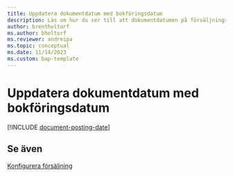 ```yaml
---
title: Uppdatera dokumentdatum med bokföringsdatum
description: Läs om hur du ser till att dokumentdatumen på försäljnings- och inköpsdokument matchar bokföringsdatumen.
author: brentholtorf
ms.author: bholtorf
ms.reviewer: andreipa
ms.topic: conceptual
ms.date: 11/14/2023
ms.custom: bap-template
---
```

# Uppdatera dokumentdatum med bokföringsdatum

[!INCLUDE [document-posting-date](includes/document-posting-date.md)]

## Se även

[Konfigurera försäljning](sales-setup-sales.md)